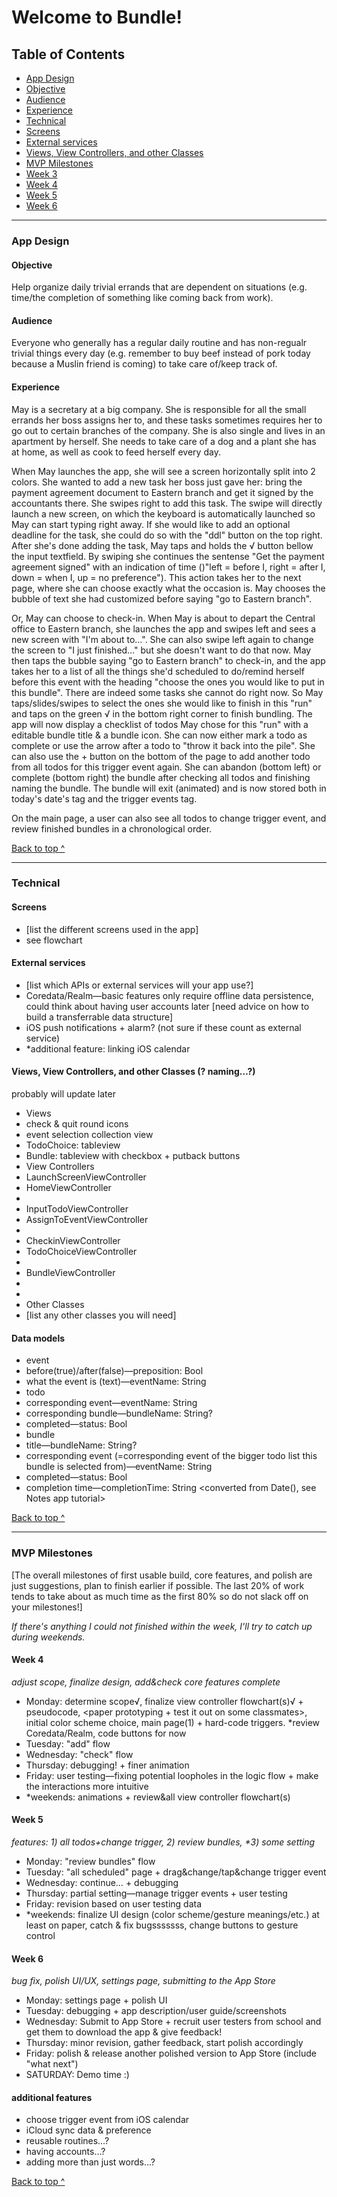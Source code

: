 # Welcome to Bundle!

## Table of Contents

- [App Design](#app-design)
- [Objective](#objective)
- [Audience](#audience)
- [Experience](#experience)
- [Technical](#technical)
- [Screens](#Screens)
- [External services](#external-services)
- [Views, View Controllers, and other Classes](#Views-View-Controllers-and-other-Classes)
- [MVP Milestones](#mvp-milestones)
- [Week 3](#week-3)
- [Week 4](#week-4)
- [Week 5](#week-5)
- [Week 6](#week-6)

------

### App Design

#### Objective

Help organize daily trivial errands that are dependent on situations (e.g. time/the completion of something like coming back from work).

#### Audience

Everyone who generally has a regular daily routine and has non-regualr trivial things every day (e.g. remember to buy beef instead of pork today because a Muslin friend is coming) to take care of/keep track of.

#### Experience

May is a secretary at a big company. She is responsible for all the small errands her boss assigns her to, and these tasks sometimes requires her to go out to certain branches of the company. She is also single and lives in an apartment by herself. She needs to take care of a dog and a plant she has at home, as well as cook to feed herself every day.

When May launches the app, she will see a screen horizontally split into 2 colors. She wanted to add a new task her boss just gave her: bring the payment agreement document to Eastern branch and get it signed by the accountants there. She swipes right to add this task. The swipe will directly launch a new screen, on which the keyboard is automatically launched so May can start typing right away. If she would like to add an optional deadline for the task, she could do so with the "ddl" button on the top right. After she's done adding the task, May taps and holds the √ button bellow the input textfield. By swiping she continues the sentense "Get the payment agreement signed" with an indication of time ()"left = before I, right = after I, down = when I, up = no preference"). This action takes her to the next page, where she can choose exactly what the occasion is. May chooses the bubble of text she had customized before saying "go to Eastern branch".

Or, May can choose to check-in. When May is about to depart the Central office to Eastern branch, she launches the app and swipes left and sees a new screen with "I'm about to…". She can also swipe left again to change the screen to "I just finished…" but she doesn't want to do that now. May then taps the bubble saying "go to Eastern branch" to check-in, and the app takes her to a list of all the things she'd scheduled to do/remind herself before this event with the heading "choose the ones you would like to put in this bundle". There are indeed some tasks she cannot do right now. So May taps/slides/swipes to select the ones she would like to finish in this "run" and taps on the green √ in the bottom right corner to finish bundling. The app will now display a checklist of todos May chose for this "run" with a editable bundle title & a bundle icon. She can now either mark a todo as complete or use the arrow after a todo to "throw it back into the pile". She can also use the + button on the bottom of the page to add another todo from all todos for this trigger event again. She can abandon (bottom left) or complete (bottom right) the bundle after checking all todos and finishing naming the bundle. The bundle will exit (animated) and is now stored both in today's date's tag and the trigger events tag.

On the main page, a user can also see all todos to change trigger event, and review finished bundles in a chronological order.

[Back to top ^](#)

------

### Technical

#### Screens

- [list the different screens used in the app]
- see flowchart

#### External services

- [list which APIs or external services will your app use?]
- Coredata/Realm—basic features only require offline data persistence, could think about having user accounts later [need advice on how to build a transferrable data structure]
- iOS push notifications + alarm? (not sure if these count as external service)
- *additional feature: linking iOS calendar

#### Views, View Controllers, and other Classes (? naming…?)

probably will update later

- Views
- check & quit round icons
- event selection collection view
- TodoChoice: tableview <with delete function>
- Bundle: tableview with checkbox + putback buttons
- View Controllers
- LaunchScreenViewController
- HomeViewController
- <Add flow>
- InputTodoViewController
- AssignToEventViewController
- <Checkin flow>
- CheckinViewController
- TodoChoiceViewController
- <bundle window>
- BundleViewController
- <review flow>
- <view all flow>
- Other Classes
- [list any other classes you will need]

#### Data models

- event
- before(true)/after(false)—preposition: Bool
- what the event is (text)—eventName: String
- todo
- corresponding event—eventName: String
- corresponding bundle—bundleName: String?
- completed—status: Bool
- bundle
- title—bundleName: String?
- corresponding event (=corresponding event of the bigger todo list this bundle is selected from)—eventName: String
- completed—status: Bool
- completion time—completionTime: String <converted from Date(), see Notes app tutorial>

[Back to top ^](#)

------

### MVP Milestones

[The overall milestones of first usable build, core features, and polish are just suggestions, plan to finish earlier if possible. The last 20% of work tends to take about as much time as the first 80% so do not slack off on your milestones!]

_If there's anything I could not finished within the week, I'll try to catch up during weekends._

#### Week 4

_adjust scope, finalize design, add&check core features complete_

- Monday: determine scope√, finalize view controller flowchart(s)√ + pseudocode, <paper prototyping + test it out on some classmates>, initial color scheme choice, main page(1) + hard-code triggers. *review Coredata/Realm, code buttons for now
- Tuesday: "add" flow
- Wednesday: "check" flow
- Thursday: debugging! + finer animation
- Friday: user testing—fixing potential loopholes in the logic flow + make the interactions more intuitive
- *weekends: animations + review&all view controller flowchart(s)

#### Week 5

_features: 1) all todos+change trigger, 2) review bundles, *3) some setting_

- Monday: "review bundles" flow
- Tuesday: "all scheduled" page + drag&change/tap&change trigger event
- Wednesday: continue… + debugging
- Thursday: partial setting—manage trigger events + user testing
- Friday: revision based on user testing data
- *weekends: finalize UI design (color scheme/gesture meanings/etc.) at least on paper, catch & fix bugsssssss, change buttons to gesture control

#### Week 6

_bug fix, polish UI/UX, settings page, submitting to the App Store_

- Monday: settings page + polish UI
- Tuesday: debugging + app description/user guide/screenshots
- Wednesday: Submit to App Store + recruit user testers from school and get them to download the app & give feedback!
- Thursday: minor revision, gather feedback, start polish accordingly
- Friday: polish & release another polished version to App Store (include "what next")
- SATURDAY: Demo time :)

#### additional features

- choose trigger event from iOS calendar
- iCloud sync data & preference
- reusable routines…?
- having accounts…?
- adding more than just words…?

[Back to top ^](#)
